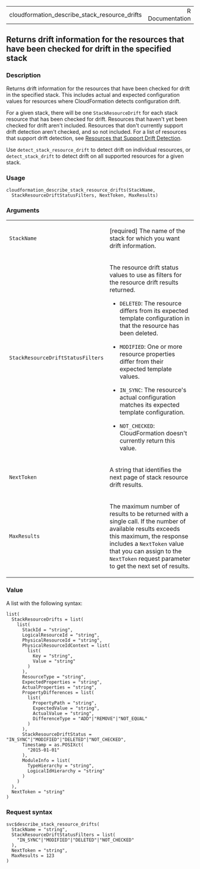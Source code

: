 <table style="width: 100%;">
<tbody>
<tr class="odd">
<td>cloudformation_describe_stack_resource_drifts</td>
<td style="text-align: right;">R Documentation</td>
</tr>
</tbody>
</table>

## Returns drift information for the resources that have been checked for drift in the specified stack

### Description

Returns drift information for the resources that have been checked for
drift in the specified stack. This includes actual and expected
configuration values for resources where CloudFormation detects
configuration drift.

For a given stack, there will be one `StackResourceDrift` for each stack
resource that has been checked for drift. Resources that haven't yet
been checked for drift aren't included. Resources that don't currently
support drift detection aren't checked, and so not included. For a list
of resources that support drift detection, see [Resources that Support
Drift
Detection](https://docs.aws.amazon.com/AWSCloudFormation/latest/UserGuide/resource-import-supported-resources.html).

Use `detect_stack_resource_drift` to detect drift on individual
resources, or `detect_stack_drift` to detect drift on all supported
resources for a given stack.

### Usage

    cloudformation_describe_stack_resource_drifts(StackName,
      StackResourceDriftStatusFilters, NextToken, MaxResults)

### Arguments

<table>
<colgroup>
<col style="width: 35%" />
<col style="width: 65%" />
</colgroup>
<tbody>
<tr class="odd">
<td><code
id="cloudformation_describe_stack_resource_drifts_:_StackName">StackName</code></td>
<td><p>[required] The name of the stack for which you want drift
information.</p></td>
</tr>
<tr class="even">
<td><code
id="cloudformation_describe_stack_resource_drifts_:_StackResourceDriftStatusFilters">StackResourceDriftStatusFilters</code></td>
<td><p>The resource drift status values to use as filters for the
resource drift results returned.</p>
<ul>
<li><p><code>DELETED</code>: The resource differs from its expected
template configuration in that the resource has been deleted.</p></li>
<li><p><code>MODIFIED</code>: One or more resource properties differ
from their expected template values.</p></li>
<li><p><code>IN_SYNC</code>: The resource's actual configuration matches
its expected template configuration.</p></li>
<li><p><code>NOT_CHECKED</code>: CloudFormation doesn't currently return
this value.</p></li>
</ul></td>
</tr>
<tr class="odd">
<td><code
id="cloudformation_describe_stack_resource_drifts_:_NextToken">NextToken</code></td>
<td><p>A string that identifies the next page of stack resource drift
results.</p></td>
</tr>
<tr class="even">
<td><code
id="cloudformation_describe_stack_resource_drifts_:_MaxResults">MaxResults</code></td>
<td><p>The maximum number of results to be returned with a single call.
If the number of available results exceeds this maximum, the response
includes a <code>NextToken</code> value that you can assign to the
<code>NextToken</code> request parameter to get the next set of
results.</p></td>
</tr>
</tbody>
</table>

### Value

A list with the following syntax:

    list(
      StackResourceDrifts = list(
        list(
          StackId = "string",
          LogicalResourceId = "string",
          PhysicalResourceId = "string",
          PhysicalResourceIdContext = list(
            list(
              Key = "string",
              Value = "string"
            )
          ),
          ResourceType = "string",
          ExpectedProperties = "string",
          ActualProperties = "string",
          PropertyDifferences = list(
            list(
              PropertyPath = "string",
              ExpectedValue = "string",
              ActualValue = "string",
              DifferenceType = "ADD"|"REMOVE"|"NOT_EQUAL"
            )
          ),
          StackResourceDriftStatus = "IN_SYNC"|"MODIFIED"|"DELETED"|"NOT_CHECKED",
          Timestamp = as.POSIXct(
            "2015-01-01"
          ),
          ModuleInfo = list(
            TypeHierarchy = "string",
            LogicalIdHierarchy = "string"
          )
        )
      ),
      NextToken = "string"
    )

### Request syntax

    svc$describe_stack_resource_drifts(
      StackName = "string",
      StackResourceDriftStatusFilters = list(
        "IN_SYNC"|"MODIFIED"|"DELETED"|"NOT_CHECKED"
      ),
      NextToken = "string",
      MaxResults = 123
    )
